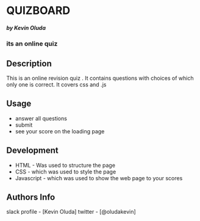 # QUIZBOARD

##### by Kevin Oluda
### its an online quiz

## Description
<P>This is an online revision quiz . It contains questions with choices of which only one is correct. It covers css and .js </p>

## Usage
* answer all questions
* submit
* see your score on the loading page

## Development
* HTML - Was used to structure the page
* CSS - which was used to style the  page
* Javascript - which was used to show the    web page to your scores

## Authors Info
slack profile - [Kevin Oluda]
twitter - [@oludakevin]